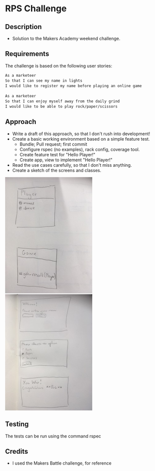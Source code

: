 # RPS Challenge

Description
-------

* Solution to the Makers Academy weekend challenge.

Requirements
----

The challenge is based on the following user stories:

```sh
As a marketeer
So that I can see my name in lights
I would like to register my name before playing an online game

As a marketeer
So that I can enjoy myself away from the daily grind
I would like to be able to play rock/paper/scissors
```
Approach
----

* Write a draft of this approach, so that I don't rush into development!
* Create a basic working environment based on a simple feature test.
  * Bundle; Pull request; first commit
  * Configure rspec (no examples), rack config, coverage tool.
  * Create feature test for "Hello Player!"
  * Create app, view to implement "Hello Player!"
* Read the use cases carefully, so that I don't miss anything.
* Create a sketch of the screens and classes.

![Classes](/images/classes.jpg)
![Screens](/images/screens.jpg)

 Testing
---- 

The tests can be run using the command rspec

 Credits
---- 

* I used the Makers Battle challenge, for reference